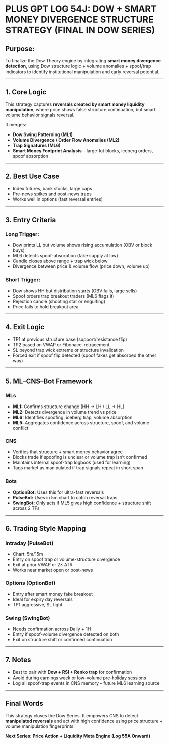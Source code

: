 
# PLUS GPT LOG 54J: DOW + SMART MONEY DIVERGENCE STRUCTURE STRATEGY (FINAL IN DOW SERIES)

## Purpose:
To finalize the Dow Theory engine by integrating **smart money divergence detection**, using Dow structure logic + volume anomalies + spoof/trap indicators to identify institutional manipulation and early reversal potential.

---

## 1. Core Logic
This strategy captures **reversals created by smart money liquidity manipulation**, where price shows false structure continuation, but smart volume behavior signals reversal.

It merges:
- **Dow Swing Patterning (ML1)**
- **Volume Divergence / Order Flow Anomalies (ML2)**
- **Trap Signatures (ML6)**
- **Smart Money Footprint Analysis** – large-lot blocks, iceberg orders, spoof absorption

---

## 2. Best Use Case
- Index futures, bank stocks, large caps
- Pre-news spikes and post-news traps
- Works well in options (fast reversal entries)

---

## 3. Entry Criteria

### Long Trigger:
- Dow prints LL but volume shows rising accumulation (OBV or block buys)
- ML6 detects spoof-absorption (fake supply at low)
- Candle closes above range + trap wick below
- Divergence between price & volume flow (price down, volume up)

### Short Trigger:
- Dow shows HH but distribution starts (OBV falls, large sells)
- Spoof orders trap breakout traders (ML6 flags it)
- Rejection candle (shooting star or engulfing)
- Price fails to hold breakout area

---

## 4. Exit Logic
- TP1 at previous structure base (support/resistance flip)
- TP2 based on VWAP or Fibonacci retracement
- SL beyond trap wick extreme or structure invalidation
- Forced exit if spoof flip detected (spoof fakes get absorbed the other way)

---

## 5. ML–CNS–Bot Framework

### MLs
- **ML1:** Confirms structure change (HH → LH / LL → HL)
- **ML2:** Detects divergence in volume trend vs price
- **ML6:** Identifies spoofing, iceberg trap, volume absorption
- **ML5:** Aggregates confidence across structure, spoof, and volume conflict

### CNS
- Verifies that structure + smart money behavior agree
- Blocks trade if spoofing is unclear or volume trap isn’t confirmed
- Maintains internal spoof-trap logbook (used for learning)
- Tags market as manipulated if trap signals repeat in short span

### Bots
- **OptionBot:** Uses this for ultra-fast reversals
- **PulseBot:** Uses in 5m chart to catch reversal traps
- **SwingBot:** Only acts if ML5 gives high confidence + structure shift across 2 TFs

---

## 6. Trading Style Mapping

### Intraday (PulseBot)
- Chart: 5m/15m
- Entry on spoof trap or volume-structure divergence
- Exit at prior VWAP or 2× ATR
- Works near market open or post-news

### Options (OptionBot)
- Entry after smart money fake breakout
- Ideal for expiry day reversals
- TP1 aggressive, SL tight

### Swing (SwingBot)
- Needs confirmation across Daily + 1H
- Entry if spoof-volume divergence detected on both
- Exit on structure shift or confirmed continuation

---

## 7. Notes
- Best to pair with **Dow + RSI + Renko trap** for confirmation
- Avoid during earnings week or low-volume pre-holiday sessions
- Log all spoof-trap events in CNS memory – future ML6 learning source

---

## Final Words
This strategy closes the Dow Series.
It empowers CNS to detect **manipulated reversals** and act with high confidence using price structure + volume manipulation fingerprints.

**Next Series: Price Action + Liquidity Meta Engine (Log 55A Onward)**
